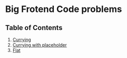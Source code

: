 # Big Frotend Code problems

## Table of Contents

1. [Currying](https://github.com/jyggiz/big-frontend-code/currying/README.md)
2. [Currying with placeholder](https://github.com/jyggiz/big-frontend-code/currying-with-placeholder/README.md)
3. [Flat](https://github.com/jyggiz/big-frontend-code/flat/README.md)